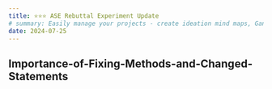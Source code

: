 ```yaml
---
title: ⭐⭐⭐ ASE Rebuttal Experiment Update
# summary: Easily manage your projects - create ideation mind maps, Gantt charts, todo lists, and more!
date: 2024-07-25
---
```


## Importance-of-Fixing-Methods-and-Changed-Statements